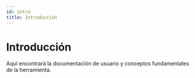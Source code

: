 ```yaml
---
id: intro
title: Introducción
---
```

# Introducción

Aquí encontrará la documentación de usuario y conceptos fundamentales de la herramienta.

